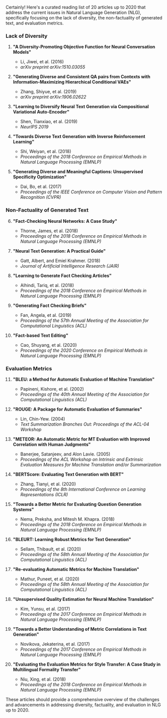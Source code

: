 Certainly! Here's a curated reading list of 20 articles up to 2020 that address the current issues in Natural Language Generation (NLG), specifically focusing on the lack of diversity, the non-factuality of generated text, and evaluation metrics.

### Lack of Diversity

1. **"A Diversity-Promoting Objective Function for Neural Conversation Models"**
   - Li, Jiwei, et al. (2016)
   - *arXiv preprint arXiv:1510.03055*

2. **"Generating Diverse and Consistent QA pairs from Contexts with Information-Maximizing Hierarchical Conditional VAEs"**
   - Zhang, Shiyue, et al. (2019)
   - *arXiv preprint arXiv:1906.02622*

3. **"Learning to Diversify Neural Text Generation via Compositional Variational Auto-Encoder"**
   - Shen, Tianxiao, et al. (2019)
   - *NeurIPS 2019*

4. **"Towards Diverse Text Generation with Inverse Reinforcement Learning"**
   - Shi, Weiyan, et al. (2018)
   - *Proceedings of the 2018 Conference on Empirical Methods in Natural Language Processing (EMNLP)*

5. **"Generating Diverse and Meaningful Captions: Unsupervised Specificity Optimization"**
   - Dai, Bo, et al. (2017)
   - *Proceedings of the IEEE Conference on Computer Vision and Pattern Recognition (CVPR)*

### Non-Factuality of Generated Text

6. **"Fact-Checking Neural Networks: A Case Study"**
   - Thorne, James, et al. (2018)
   - *Proceedings of the 2018 Conference on Empirical Methods in Natural Language Processing (EMNLP)*

7. **"Neural Text Generation: A Practical Guide"**
   - Gatt, Albert, and Emiel Krahmer. (2018)
   - *Journal of Artificial Intelligence Research (JAIR)*

8. **"Learning to Generate Fact Checking Articles"**
   - Alhindi, Tariq, et al. (2018)
   - *Proceedings of the 2018 Conference on Empirical Methods in Natural Language Processing (EMNLP)*

9. **"Generating Fact Checking Briefs"**
   - Fan, Angela, et al. (2019)
   - *Proceedings of the 57th Annual Meeting of the Association for Computational Linguistics (ACL)*

10. **"Fact-based Text Editing"**
    - Cao, Shuyang, et al. (2020)
    - *Proceedings of the 2020 Conference on Empirical Methods in Natural Language Processing (EMNLP)*

### Evaluation Metrics

11. **"BLEU: a Method for Automatic Evaluation of Machine Translation"**
    - Papineni, Kishore, et al. (2002)
    - *Proceedings of the 40th Annual Meeting of the Association for Computational Linguistics (ACL)*

12. **"ROUGE: A Package for Automatic Evaluation of Summaries"**
    - Lin, Chin-Yew. (2004)
    - *Text Summarization Branches Out: Proceedings of the ACL-04 Workshop*

13. **"METEOR: An Automatic Metric for MT Evaluation with Improved Correlation with Human Judgments"**
    - Banerjee, Satanjeev, and Alon Lavie. (2005)
    - *Proceedings of the ACL Workshop on Intrinsic and Extrinsic Evaluation Measures for Machine Translation and/or Summarization*

14. **"BERTScore: Evaluating Text Generation with BERT"**
    - Zhang, Tianyi, et al. (2020)
    - *Proceedings of the 8th International Conference on Learning Representations (ICLR)*

15. **"Towards a Better Metric for Evaluating Question Generation Systems"**
    - Nema, Preksha, and Mitesh M. Khapra. (2018)
    - *Proceedings of the 2018 Conference on Empirical Methods in Natural Language Processing (EMNLP)*

16. **"BLEURT: Learning Robust Metrics for Text Generation"**
    - Sellam, Thibault, et al. (2020)
    - *Proceedings of the 58th Annual Meeting of the Association for Computational Linguistics (ACL)*

17. **"Re-evaluating Automatic Metrics for Machine Translation"**
    - Mathur, Puneet, et al. (2020)
    - *Proceedings of the 58th Annual Meeting of the Association for Computational Linguistics (ACL)*

18. **"Unsupervised Quality Estimation for Neural Machine Translation"**
    - Kim, Yunsu, et al. (2017)
    - *Proceedings of the 2017 Conference on Empirical Methods in Natural Language Processing (EMNLP)*

19. **"Towards a Better Understanding of Metric Correlations in Text Generation"**
    - Novikova, Jekaterina, et al. (2017)
    - *Proceedings of the 2017 Conference on Empirical Methods in Natural Language Processing (EMNLP)*

20. **"Evaluating the Evaluation Metrics for Style Transfer: A Case Study in Multilingual Formality Transfer"**
    - Niu, Xing, et al. (2018)
    - *Proceedings of the 2018 Conference on Empirical Methods in Natural Language Processing (EMNLP)*

These articles should provide a comprehensive overview of the challenges and advancements in addressing diversity, factuality, and evaluation in NLG up to 2020.